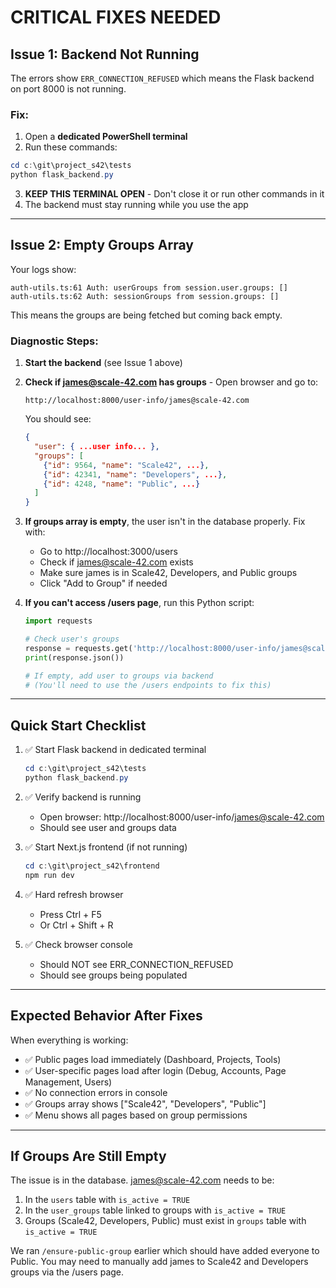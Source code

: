 # CRITICAL FIXES NEEDED

## Issue 1: Backend Not Running

The errors show `ERR_CONNECTION_REFUSED` which means the Flask backend on port 8000 is not running.

### Fix:
1. Open a **dedicated PowerShell terminal**
2. Run these commands:
```powershell
cd c:\git\project_s42\tests
python flask_backend.py
```
3. **KEEP THIS TERMINAL OPEN** - Don't close it or run other commands in it
4. The backend must stay running while you use the app

---

## Issue 2: Empty Groups Array

Your logs show:
```
auth-utils.ts:61 Auth: userGroups from session.user.groups: []
auth-utils.ts:62 Auth: sessionGroups from session.groups: []
```

This means the groups are being fetched but coming back empty.

### Diagnostic Steps:

1. **Start the backend** (see Issue 1 above)

2. **Check if james@scale-42.com has groups** - Open browser and go to:
   ```
   http://localhost:8000/user-info/james@scale-42.com
   ```
   You should see:
   ```json
   {
     "user": { ...user info... },
     "groups": [
       {"id": 9564, "name": "Scale42", ...},
       {"id": 42341, "name": "Developers", ...},
       {"id": 4248, "name": "Public", ...}
     ]
   }
   ```

3. **If groups array is empty**, the user isn't in the database properly. Fix with:
   - Go to http://localhost:3000/users
   - Check if james@scale-42.com exists
   - Make sure james is in Scale42, Developers, and Public groups
   - Click "Add to Group" if needed

4. **If you can't access /users page**, run this Python script:
   ```python
   import requests
   
   # Check user's groups
   response = requests.get('http://localhost:8000/user-info/james@scale-42.com')
   print(response.json())
   
   # If empty, add user to groups via backend
   # (You'll need to use the /users endpoints to fix this)
   ```

---

## Quick Start Checklist

1. ✅ Start Flask backend in dedicated terminal
   ```powershell
   cd c:\git\project_s42\tests
   python flask_backend.py
   ```

2. ✅ Verify backend is running
   - Open browser: http://localhost:8000/user-info/james@scale-42.com
   - Should see user and groups data

3. ✅ Start Next.js frontend (if not running)
   ```powershell
   cd c:\git\project_s42\frontend
   npm run dev
   ```

4. ✅ Hard refresh browser
   - Press Ctrl + F5
   - Or Ctrl + Shift + R

5. ✅ Check browser console
   - Should NOT see ERR_CONNECTION_REFUSED
   - Should see groups being populated

---

## Expected Behavior After Fixes

When everything is working:
- ✅ Public pages load immediately (Dashboard, Projects, Tools)
- ✅ User-specific pages load after login (Debug, Accounts, Page Management, Users)
- ✅ No connection errors in console
- ✅ Groups array shows ["Scale42", "Developers", "Public"]
- ✅ Menu shows all pages based on group permissions

---

## If Groups Are Still Empty

The issue is in the database. james@scale-42.com needs to be:
1. In the `users` table with `is_active = TRUE`
2. In the `user_groups` table linked to groups with `is_active = TRUE`
3. Groups (Scale42, Developers, Public) must exist in `groups` table with `is_active = TRUE`

We ran `/ensure-public-group` earlier which should have added everyone to Public.
You may need to manually add james to Scale42 and Developers groups via the /users page.

